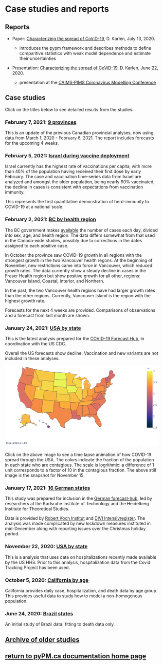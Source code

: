 # Case studies and reports

## Reports

* Paper: [Characterizing the spread of CoViD-19](reports/Characterizing_spread.pdf), D. Karlen, July 13, 2020.
    * introduces the pypm framework and describes methods to define comparitive statistics with weak model dependence
    and estimate their uncertainties

* Presentation: [Characterizing the spread of CoViD-19](reports/pims_karlen20200622.pdf), D. Karlen, June 22, 2020.
    * presentation at the [CAIMS-PIMS Coronavirus Modelling Conference](https://www.pims.math.ca/scientific-event/200622-cpcmc)

## Case studies

Click on the titles below to see detailed results from the studies.

### February 7, 2021: [9 provinces](prov20210207/index.md)

This is an update of the previous Canadian provincial analyses,
now using data from March 1, 2020 - February 6, 2021.
The report includes forecasts for the upcoming 4 weeks.

### February 5, 2021: [Israel during vaccine deployment](https://github.com/pypm/quickstart/blob/master/misc/israel_vaccination_study_20210204/israel_20210204.ipynb)

Israel currently has the highest rate of vaccinations per capita, with more than 40% of the population having received their first dose by early February.
The case and vaccination time-series data from Israel are analyzed and
amongst the older population, being nearly 90% vaccinated, the decline
in cases is consistent with expectations from vaccination immunity.

This represents the first quantitative demonstration of herd-immunity to COVID-19 at a national scale.

### February 2, 2021: [BC by health region](bc20210202/index.md)

The BC government makes [available](http://www.bccdc.ca/health-info/diseases-conditions/covid-19/data)
the number of cases each day, divided into sex, age, and health region.
The data differs somewhat from that used in the Canada-wide studies, possibly due to corrections in
the dates assigned to each positive case.

In October the province saw COVID-19 growth in all regions with the strongest growth in the two Vancouver
health regons.
At the beginning of November, new restrictions came into force in Vancouver, which reduced growth rates.
The data currently show a steady decline in cases in the Fraser Health region but
show positive growth for all other, regions: Vancouver Island, Coastal, Interior, and Northern.

In the past, the two Vancouver health regions have had larger growth rates than the other regions.
Currently, Vancouver Island is the region with the highest growth rate.

Forecasts for the next 4 weeks are provided. Comparisons of observations and a forecast from last month are shown.

### January 24, 2021: [USA by state](usa20210124/index.md)

This is the latest analysis prepared for
the [COVID-19 Forecast Hub](https://covid19forecasthub.org/), in coordination with the US CDC.

Overall the US forecasts show decline. Vaccination and new variants are not included in these analyses.

[![uc](usa_uc_2020-11-15.png)](usa_uc_2020-11-15.gif)

Click on the above image to see a time lapse animation of how COVID-19 spread through the USA. The colors indicate the
fraction of the population in each state who are contagious. The scale is logrithmic: a difference of 1 unit
corresponds to a factor of 10 in the contagious fraction. The above still image is the snapshot for November 15.

### January 17, 2021: [16 German states](germany20210117/index.md)

This study was prepared for inclusion in the [German forecast-hub](https://kitmetricslab.github.io/forecasthub/forecast), led
by  researchers at the Karlsruhe Institute of Technology and the Heidelberg Institute for Theoretical Studies.

Data is provided by [Robert Koch Institut](https://npgeo-corona-npgeo-de.hub.arcgis.com/datasets/dd4580c810204019a7b8eb3e0b329dd6_0) and [DIVI Intensivregister](https://www.divi.de/register/tagesreport).
The analysis was made complicated by new lockdown measures instituted in mid-December along with reporting issues over the Christmas holiday
period.

### November 22, 2020: [USA by state](usa_hhs_20201122/index.md)

This is a analysis that uses data on hospitalizations recently made available by the US HHS.
Prior to this analysis, hospitalization data from the Covid Tracking Project has been used.

### October 5, 2020: [California by age](california20201005/index.md)

California provides daily case, hospitalization, and death data by age group.
This provides useful data to study how to model a non-homogenous population.

### June 24, 2020: [Brazil states](brazil20200624/index.md)

An initial study of Brazil data: fitting to death data only.

## [Archive of older studies](archive/index.md)

## [return to pyPM.ca documentation home page](../..)
